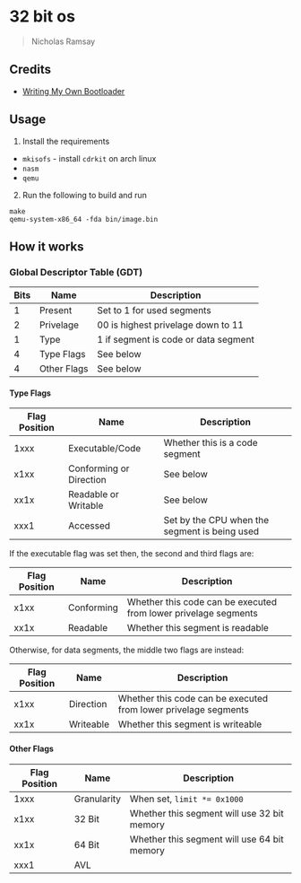 # 32 bit os
> Nicholas Ramsay

## Credits
* [Writing My Own Bootloader](https://dev.to/frosnerd/writing-my-own-boot-loader-3mld)

## Usage
1. Install the requirements
* `mkisofs` - install `cdrkit` on arch linux
* `nasm`
* `qemu`

2. Run the following to build and run
```
make
qemu-system-x86_64 -fda bin/image.bin
```

## How it works
### Global Descriptor Table (GDT)
| Bits | Name        | Description                          |
| ---- | ----------- | ------------------------------------ |
| 1    | Present     | Set to 1 for used segments           |
| 2    | Privelage   | 00 is highest privelage down to 11   |
| 1    | Type        | 1 if segment is code or data segment |
| 4    | Type Flags  | See below                            |
| 4    | Other Flags | See below                            |

#### Type Flags
| Flag Position | Name                     | Description                                                     |
| ------------- | ------------------------ | --------------------------------------------------------------- |
| 1xxx          | Executable/Code          | Whether this is a code segment                                  |
| x1xx          | Conforming or Direction  | See below                                                       | 
| xx1x          | Readable or Writable     | See below                                                       | 
| xxx1          | Accessed                 | Set by the CPU when the segment is being used                   |

If the executable flag was set then, the second and third flags are:

| Flag Position | Name        | Description                                                     |
| ------------- | ----------- | --------------------------------------------------------------- |
| x1xx          | Conforming  | Whether this code can be executed from lower privelage segments |
| xx1x          | Readable    | Whether this segment is readable                                |

Otherwise, for data segments, the middle two flags are instead:

| Flag Position | Name        | Description                                                     |
| ------------- | ----------- | --------------------------------------------------------------- |
| x1xx          | Direction   | Whether this code can be executed from lower privelage segments |
| xx1x          | Writeable   | Whether this segment is writeable                               |

#### Other Flags
| Flag Position | Name        | Description                                                     |
| ------------- | ----------- | ------------------------------------------- |
| 1xxx          | Granularity | When set, `limit *= 0x1000`                 |
| x1xx          | 32 Bit      | Whether this segment will use 32 bit memory |
| xx1x          | 64 Bit      | Whether this segment will use 64 bit memory |
| xxx1          | AVL         |                                             |
